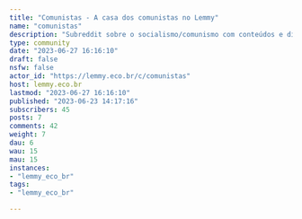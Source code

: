 ```yaml
---
title: "Comunistas - A casa dos comunistas no Lemmy" 
name: "comunistas"
description: "Subreddit sobre o socialismo/comunismo com conteúdos e discussões em português."
type: community
date: "2023-06-27 16:16:10"
draft: false
nsfw: false
actor_id: "https://lemmy.eco.br/c/comunistas"
host: lemmy.eco.br
lastmod: "2023-06-27 16:16:10"
published: "2023-06-23 14:17:16"
subscribers: 45
posts: 7
comments: 42
weight: 7
dau: 6
wau: 15
mau: 15
instances:
- "lemmy_eco_br"
tags: 
- "lemmy_eco_br"

---
```

